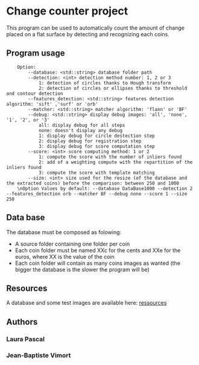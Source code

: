 # Change counter project

This program can be used to automatically count the amount of change placed on a flat surface by detecting and recognizing each coins.

## Program usage

```
    Option:
    	--database: <std::string> database folder path
    	--detection: <int> detection method number: 1, 2 or 3
    		1: detection of circles thanks to Hough transform
    		2: detection of circles or ellipses thanks to threshold and contour detection
    	--features_detection: <std::string> features detection algorithm: 'sift' ,'surf' or 'orb'
    	--matcher: <std::string> matcher algorithm: 'flann' or 'BF'
    	--debug: <std::string> display debug images: 'all', 'none', '1', '2', or '3'
    		all: display debug for all steps
    		none: doesn't display any debug
    		1: display debug for circle destection step
    		2: display debug for registration step
    		3: display debug for score computation step
    	--score: <int> score computing method: 1 or 2
    		1: compute the score with the number of inliers found
    		2: add of a weighting compute with the repartition of the inliers found
    		3: compute the score with template matching
    	--size: <int> size used for the resize (of the database and the extracted coins) before the comparison: between 250 and 1000	
    \nOption Values by default: --database DataBase1000 --detection 2 --features_detection orb --matcher BF --debug none --score 1 --size 250

```

## Data base

The database must be composed as folowing:
- A source folder containing one folder per coin
- Each coin folder must be named XXc for the cents and XXe for the euros, where XX is the value of the coin
- Each coin folder will contain as many coins images as wanted (the bigger the database is the slower the program will be)

## Resources

A database and some test images are available here: [ressources](https://drive.google.com/drive/folders/0B36RmGk5sPzIR0ljczJleVRJZk0)

## Authors

### Laura Pascal
### Jean-Baptiste Vimort
